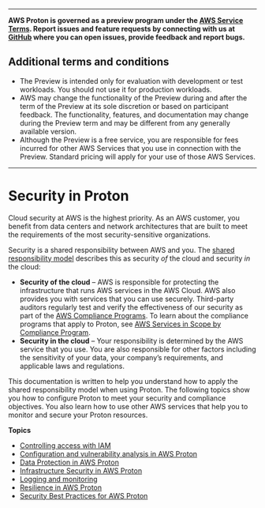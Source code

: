--------

**AWS Proton is governed as a preview program under the [AWS Service Terms](https://aws.amazon.com/service-terms/)\. Report issues and feature requests by connecting with us at [GitHub](https://github.com/aws/aws-proton-public-roadmap) where you can open issues, provide feedback and report bugs\.**

## Additional terms and conditions<a name="preview-banner"></a>
+ The Preview is intended only for evaluation with development or test workloads\. You should not use it for production workloads\.
+ AWS may change the functionality of the Preview during and after the term of the Preview at its sole discretion or based on participant feedback\. The functionality, features, and documentation may change during the Preview term and may be different from any generally available version\.
+ Although the Preview is a free service, you are responsible for fees incurred for other AWS Services that you use in connection with the Preview\. Standard pricing will apply for your use of those AWS Services\.

--------

# Security in Proton<a name="ag-security"></a>

Cloud security at AWS is the highest priority\. As an AWS customer, you benefit from data centers and network architectures that are built to meet the requirements of the most security\-sensitive organizations\.

Security is a shared responsibility between AWS and you\. The [shared responsibility model](http://aws.amazon.com/compliance/shared-responsibility-model/) describes this as security *of* the cloud and security *in* the cloud:
+ **Security of the cloud** – AWS is responsible for protecting the infrastructure that runs AWS services in the AWS Cloud\. AWS also provides you with services that you can use securely\. Third\-party auditors regularly test and verify the effectiveness of our security as part of the [AWS Compliance Programs](http://aws.amazon.com/compliance/programs/)\. To learn about the compliance programs that apply to Proton, see [AWS Services in Scope by Compliance Program](http://aws.amazon.com/compliance/services-in-scope/)\.
+ **Security in the cloud** – Your responsibility is determined by the AWS service that you use\. You are also responsible for other factors including the sensitivity of your data, your company’s requirements, and applicable laws and regulations\. 

This documentation is written to help you understand how to apply the shared responsibility model when using Proton\. The following topics show you how to configure Proton to meet your security and compliance objectives\. You also learn how to use other AWS services that help you to monitor and secure your Proton resources\. 

**Topics**
+ [Controlling access with IAM](ag-controlling-access.md)
+ [Configuration and vulnerability analysis in AWS Proton](vulnerability-analysis-and-management.md)
+ [Data Protection in AWS Proton](data-protection.md)
+ [Infrastructure Security in AWS Proton](infrastructure-security.md)
+ [Logging and monitoring](security-logging-and-monitoring.md)
+ [Resilience in AWS Proton](disaster-recovery-resiliency.md)
+ [Security Best Practices for AWS Proton](security-best-practices.md)